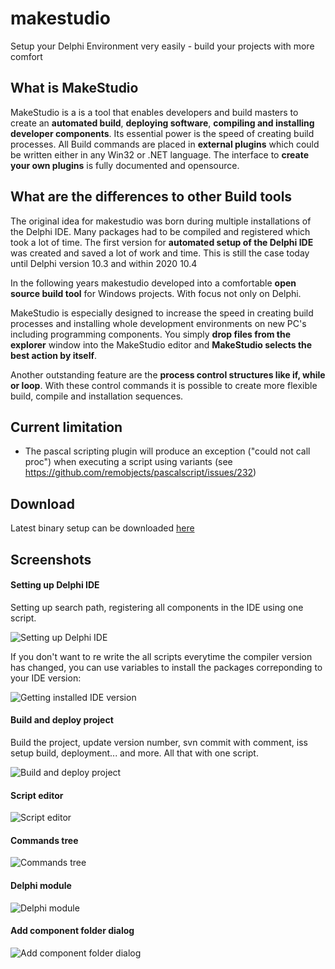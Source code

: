 # makestudio

Setup your Delphi Environment very easily - build your projects with more comfort

## What is MakeStudio

MakeStudio is a is a tool that enables developers and build masters to create an **automated build**, **deploying software**, **compiling and installing developer components**. Its essential power is the speed of creating build processes.
All Build commands are placed in **external plugins** which could be written either in any Win32 or .NET language. The interface to **create your own plugins** is fully documented and opensource.

## What are the differences to other Build tools

The original idea for makestudio was born during multiple installations of the Delphi IDE. Many packages had to be compiled and registered which took a lot of time. The first version for **automated setup of the Delphi IDE** was created and saved a lot of work and time.
This is still the case today until Delphi version 10.3 and within 2020 10.4

In the following years makestudio developed into a comfortable **open source build tool** for Windows projects. With focus not only on Delphi.

MakeStudio is especially designed to increase the speed in creating build processes and installing whole development environments on new PC's including programming components.
You simply **drop files from the explorer** window into the MakeStudio editor and **MakeStudio selects the best action by itself**.

Another outstanding feature are the **process control structures like if, while or loop**. With these control commands it is possible to create more flexible build, compile and installation sequences.

## Current limitation

- The pascal scripting plugin will produce an exception ("could not call proc") when executing a script using variants (see <https://github.com/remobjects/pascalscript/issues/232>)

## Download

Latest binary setup can be downloaded [here](https://github.com/burkhard154/makestudio/releases)

## Screenshots

#### Setting up Delphi IDE

Setting up search path, registering all components in the IDE using one script.

![Setting up Delphi IDE](doc/images/screenshots/main_Delphi_Setup.png "Setting up Delphi IDE")

If you don't want to re write the all scripts everytime the compiler version has changed, you can use variables to install the packages correponding to your IDE version:

![Getting installed IDE version](doc/images/screenshots/auto_choose_packages.png "Getting installed IDE version")

#### Build and deploy project

Build the project, update version number, svn commit with comment, iss setup build, deployment... and more. All that with one script.

![Build and deploy project](doc/images/screenshots/main_build.png "Build and deploy project")

#### Script editor

![Script editor](doc/images/screenshots/Scripteditor.png "Script editor")

#### Commands tree

![Commands tree](doc/images/screenshots/Tree.png "Commands tree")

#### Delphi module

![Delphi module](doc/images/screenshots/Delphi_Module.png "Delphi module")

#### Add component folder dialog

![Add component folder dialog](doc/images/screenshots/Add_Component_Folder.png "Add component folder dialog")